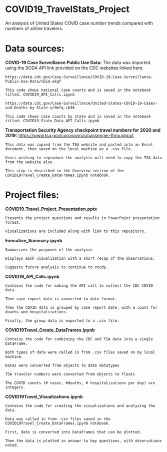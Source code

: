 # COVID19_TravelStats_Project
An analysis of United States COVID case number trends compared with numbers of airline travelers.

# Data sources:

**COVID-19 Case Surveillance Public Use Data:**
    The data was imported using the SODA API link provided on the CDC websites linked here.
    
    https://data.cdc.gov/Case-Surveillance/COVID-19-Case-Surveillance-Public-Use-Data/vbim-akqf
       
    This code shows national case counts and is saved in the notebook titled: COVID19_API_Calls.ipynb
    
    https://data.cdc.gov/Case-Surveillance/United-States-COVID-19-Cases-and-Deaths-by-State-o/9mfq-cb36
    
    This code shows case counts by state and is saved in the notebook titled: COVID19_State_Data_API_Calls.ipynb
    
**Transportation Security Agency checkpoint travel numbers for 2020 and 2019:**
    https://www.tsa.gov/coronavirus/passenger-throughput
  
    This data was copied from the TSA website and pasted into an Excel document, then saved on the local machine as a .csv file.
    
    Users wishing to reproduce the analysis will need to copy the TSA data from the website also.  
    
    This step is described in the Overview section of the COVID19Travel_Create_DataFrames.ipynb notebook.

# Project files:

**COVID19_Travel_Project_Presentation.pptx**
    
    Presents the project questions and results in PowerPoint presentation format.
    
    Visualizations are included along with link to this repository.

**Executive_Summary.ipynb**

    Summarizes the purposes of the analysis
    
    Displays each visualization with a short recap of the observations.
    
    Suggests future analysis to continue to study.

**COVID19_API_Calls.ipynb**

    Contains the code for making the API call to collect the CDC COVID data.
    
    Then case report date is converted to date format.
    
    Then the COVID data is grouped by case report date, with a count for deaths and hospitalizations.
    
    Finally, the group data is exported to a .csv file.

**COVID19Travel_Create_DataFrames.ipynb**

    Contains the code for combining the CDC and TSA data into a single DataFrame.
    
    Both types of data were called in from .csv files saved on my local machine.
    
    Dates were converted from objects to date datatypes
    
    TSA traveler numbers were converted from objects to floats
    
    The COVID counts (# cases, #deaths, # hospitalizations per day) are integers.

**COVID19Travel_Visualizations.ipynb**

    Contains the code for creating the visualizations and analyzing the data.

    Data was called in from .csv files saved in the COVID19Travel_Create_DataFrames.ipynb notebook.
    
    First, date is converted into DataFrames that can be plotted.
    
    Then the data is plotted in answer to key questions, with observations noted.
